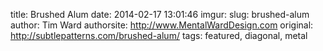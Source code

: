 title: Brushed Alum
date: 2014-02-17 13:01:46
imgur: 
slug: brushed-alum
author: Tim Ward
authorsite: http://www.MentalWardDesign.com
original: http://subtlepatterns.com/brushed-alum/
tags: featured, diagonal, metal
